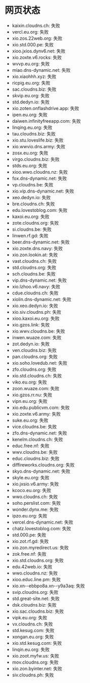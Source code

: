 # 网页状态
- kaixin.cloudns.ch: 失败
- vercl.eu.org: 失败
- xio.zos.22web.org: 失败
- xio.std.000.pe: 失败
- xioo.jxios.dynv6.net: 失败
- xio.zoxte.v6.rocks: 失败
- wvvp.eu.org: 失败
- miao.dns-dynamic.net: 失败
- xio.xiaohhh.xyz: 失败
- ricpig.eu.org: 失败
- sac.cloudns.biz: 失败
- skvip.eu.org: 失败
- std.dedyn.io: 失败
- xio.zoten.onflashdrive.app: 失败
- ipen.eu.org: 失败
- daiwen.infinityfreeapp.com: 失败
- linqing.eu.org: 失败
- tau.cloudns.biz: 失败
- xio.stu.loveslife.biz: 失败
- xio.wwvio.dns.army: 失败
- zosx.eu.org: 失败
- virgo.cloudns.biz: 失败
- stds.eu.org: 失败
- xioo.wwo.cloudns.nz: 失败
- fox.dns-dynamic.net: 失败
- vp.cloudns.be: 失败
- xio.vip.dns-dynamic.net: 失败
- xeo.dedyn.io: 失败
- bre.cloudns.ch: 失败
- edu.lovestoblog.com: 失败
- kaxoi.eu.org: 失败
- zote.cloudns.org: 失败
- si.cloudns.be: 失败
- linwen.rf.gd: 失败
- beer.dns-dynamic.net: 失败
- xio.zoxte.dns.navy: 失败
- xio.zon.lookin.at: 失败
- vast.cloudns.ch: 失败
- std.cloudns.org: 失败
- sch.cloudns.be: 失败
- vip.dns-dynamic.net: 失败
- xio.lzhoo.v6.navy: 失败
- cdue.cloudns.ch: 失败
- xiolin.dns-dynamic.net: 失败
- xio.xeo.dedyn.io: 失败
- xio.siv.cloudns.ph: 失败
- xioo.kaxoi.eu.org: 失败
- xio.gzos.link: 失败
- xio.wwv.cloudns.be: 失败
- inwen.wuaze.com: 失败
- zot.dedyn.io: 失败
- ven.cloudns.biz: 失败
- pan.cloudns.org: 失败
- xio.soho.lovedub.net: 失败
- zfo.cloudns.org: 失败
- xio.std.cloudns.ch: 失败
- viko.eu.org: 失败
- zoon.wuaze.com: 失败
- xio.gzos.rr.nu: 失败
- vipn.eu.org: 失败
- xio.edu.publicvm.com: 失败
- xio.zoxte.v6.army: 失败
- suke.eu.org: 失败
- vice.cloudns.be: 失败
- zfo.dns-dynamic.net: 失败
- kenelm.cloudns.ch: 失败
- educ.free.nf: 失败
- wwv.cloudns.be: 失败
- educ.cloudns.biz: 失败
- diffireworks.cloudns.org: 失败
- skyo.dns-dynamic.net: 失败
- skyle.eu.org: 失败
- xio.jxsio.v6.army: 失败
- kcoco.eu.org: 失败
- wwo.cloudns.ch: 失败
- soho.perslist.com: 失败
- wonder.dynx.me: 失败
- ipzo.eu.org: 失败
- vercel.dns-dynamic.net: 失败
- chatz.lovestoblog.com: 失败
- std.000.pe: 失败
- xio.zot.rf.gd: 失败
- xio.zon.myredirect.us: 失败
- zok.free.nf: 失败
- xio.std.cloudns.org: 失败
- edu.42web.io: 失败
- wwo.cloudns.nz: 失败
- xioo.educ.line.pm: 失败
- xio.xn--ebbpo8a.xn--y9a3aq: 失败
- svip.cloudns.org: 失败
- std.great-site.net: 失败
- dsk.cloudns.biz: 失败
- xio.sac.cloudns.biz: 失败
- vipk.eu.org: 失败
- vx.cloudns.ch: 失败
- std.kesug.com: 失败
- xongan.eu.org: 失败
- xio.std.kesug.com: 失败
- linqin.eu.org: 失败
- xio.zoot.myfw.us: 失败
- mov.cloudns.org: 失败
- xio.zon.byinter.net: 失败
- siv.cloudns.ph: 失败
